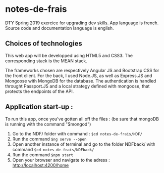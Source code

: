 # notes-de-frais
DTY Spring 2019 exercice for upgrading dev skills.
App language is french. Source code and documentation language is english.



## Choices of technologies
This web app will be developped using HTML5 and CSS3. The corresponding stack is the MEAN stack.

The frameworks chosen are respectively Angular JS and Bootstrap CSS for the front client.
For the back, I used Node.JS, as well as Express.JS and Mongoose with MongoDB for the database. The authentication is handled throught Passport.JS and a local strategy defined with mongoose, that protects the endpoints of the API.


## Application start-up : 
To run this app, once you've gotten all off the files : (be sure that mongoDB is running with the command "$mongod")
1. Go to the NDF/ folder with command : `$cd notes-de-frais/NDF/`
2. Run the command `$ng serve --open`
3. Open another instance of terminal and go to the folder NDFback/ with command `$cd notes-de-frais/NDFback/`
4. Run the command `$npm start`
5. Open your browser and navigate to the adress : [http://localhost:4200/home](http://localhost:4200/home)



